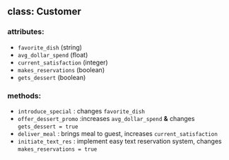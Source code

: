 ## class: Customer

### attributes:
- `favorite_dish` (string)
- `avg_dollar_spend` (float)
- `current_satisfaction` (integer)
- `makes_reservations` (boolean)
- `gets_dessert` (boolean)

### methods:
- `introduce_special` : changes `favorite_dish`
- `offer_dessert_promo` :increases `avg_dollar_spend` **&** changes `gets_dessert = true`
- `deliver_meal` : brings meal to guest, increases `current_satisfaction`
- `initiate_text_res` : implement easy text reservation system, changes `makes_reservations = true`
